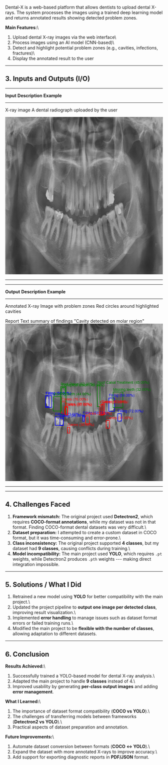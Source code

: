 Dental-X is a web-based platform that allows dentists to upload dental
X-rays. The system processes the images using a trained deep learning
model and returns annotated results showing detected problem zones.

**Main Features:**\
1. Upload dental X-ray images via the web interface\
2. Process images using an AI model (CNN-based)\
3. Detect and highlight potential problem zones (e.g., cavities,
infections, fractures)\
4. Display the annotated result to the user

------------------------------------------------------------------------

## 3. Inputs and Outputs (I/O)

  ------------------------------------------------------------------------
  **Input**           **Description**               **Example**
  ------------------- ----------------------------- ----------------------
  X-ray image         A dental radiograph uploaded 
                       by the user    
                
![test](images/test.jpg)
                                    

  ------------------------------------------------------------------------

  -----------------------------------------------------------------------
  **Output**           **Description**              **Example**
  -------------------- ---------------------------- ---------------------
  Annotated X-ray      Image with problem zones     Red circles around
                       highlighted                  cavities

  Report               Text summary of findings     "Cavity detected on
                                                    molar region"
                                                     ![result](images/result.png)

  -----------------------------------------------------------------------
 
------------------------------------------------------------------------

## 4. Challenges Faced

1.  **Framework mismatch:** The original project used **Detectron2**,
    which requires **COCO-format annotations**, while my dataset was not
    in that format. Finding COCO-format dental datasets was very
    difficult.\
2.  **Dataset preparation:** I attempted to create a custom dataset in
    COCO format, but it was time-consuming and error-prone.\
3.  **Class inconsistency:** The original project supported **4
    classes**, but my dataset had **9 classes**, causing conflicts
    during training.\
4.  **Model incompatibility:** The main project used **YOLO**, which
    requires `.pt` weights, while Detectron2 produces `.pth` weights ---
    making direct integration impossible.

------------------------------------------------------------------------

## 5. Solutions / What I Did

1.  Retrained a new model using **YOLO** for better compatibility with
    the main project.\
2.  Updated the project pipeline to **output one image per detected
    class**, improving result visualization.\
3.  Implemented **error handling** to manage issues such as dataset
    format errors or failed training runs.\
4.  Modified the main project to be **flexible with the number of
    classes**, allowing adaptation to different datasets.

------------------------------------------------------------------------

## 6. Conclusion

**Results Achieved:**\
1. Successfully trained a YOLO-based model for dental X-ray analysis.\
2. Adapted the main project to handle **9 classes** instead of 4.\
3. Improved usability by generating **per-class output images** and
adding **error management**.

**What I Learned:**\
1. The importance of dataset format compatibility (**COCO vs YOLO**).\
2. The challenges of transferring models between frameworks
(**Detectron2 vs YOLO**).\
3. Practical aspects of dataset preparation and annotation.

**Future Improvements:**\
1. Automate dataset conversion between formats (**COCO ↔ YOLO**).\
2. Expand the dataset with more annotated X-rays to improve accuracy.\
3. Add support for exporting diagnostic reports in **PDF/JSON** format.
